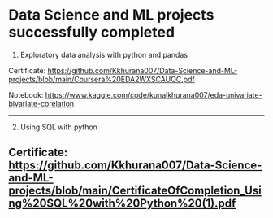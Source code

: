 # Data Science and ML projects successfully completed

1. Exploratory data analysis with python and pandas

Certificate: https://github.com/Kkhurana007/Data-Science-and-ML-projects/blob/main/Coursera%20EDA2WXSCAUQC.pdf

Notebook: https://www.kaggle.com/code/kunalkhurana007/eda-univariate-bivariate-corelation  

   
---------------------------------------------------

2. Using SQL with python

Certificate: https://github.com/Kkhurana007/Data-Science-and-ML-projects/blob/main/CertificateOfCompletion_Using%20SQL%20with%20Python%20(1).pdf
------------------------------------------------------




